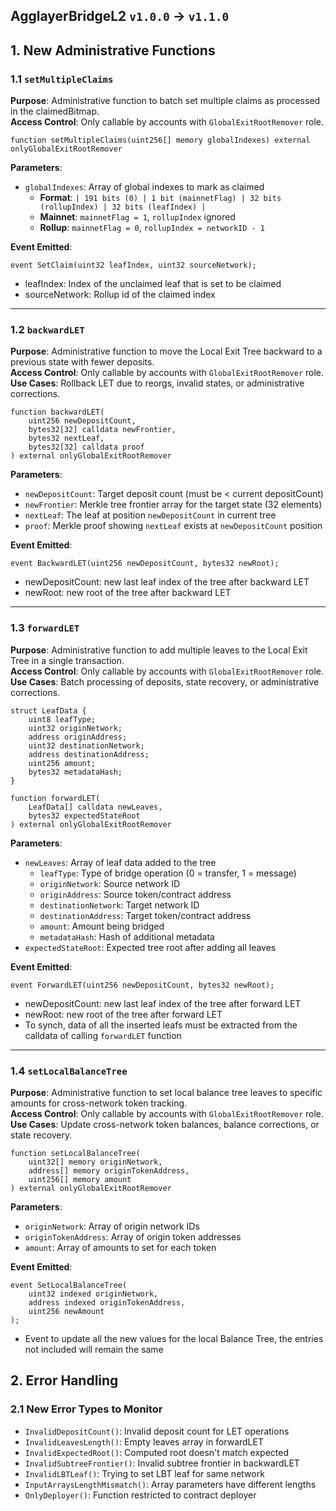
## AgglayerBridgeL2 `v1.0.0` → `v1.1.0`

## 1. New Administrative Functions

### 1.1 `setMultipleClaims`

**Purpose**: Administrative function to batch set multiple claims as processed in the claimedBitmap.  
**Access Control**: Only callable by accounts with `GlobalExitRootRemover` role.

```solidity
function setMultipleClaims(uint256[] memory globalIndexes) external onlyGlobalExitRootRemover
```

**Parameters**:

- `globalIndexes`: Array of global indexes to mark as claimed
    - **Format**: `| 191 bits (0) | 1 bit (mainnetFlag) | 32 bits (rollupIndex) | 32 bits (leafIndex) |`
    - **Mainnet**: `mainnetFlag = 1`, `rollupIndex` ignored
    - **Rollup**: `mainnetFlag = 0`, `rollupIndex = networkID - 1`

**Event Emitted**:

```solidity
event SetClaim(uint32 leafIndex, uint32 sourceNetwork);
```

- leafIndex: Index of the unclaimed leaf that is set to be claimed
- sourceNetwork: Rollup id of the claimed index

---

### 1.2 `backwardLET`

**Purpose**: Administrative function to move the Local Exit Tree backward to a previous state with fewer deposits.  
**Access Control**: Only callable by accounts with `GlobalExitRootRemover` role.  
**Use Cases**: Rollback LET due to reorgs, invalid states, or administrative corrections.

```solidity
function backwardLET(
    uint256 newDepositCount,
    bytes32[32] calldata newFrontier,
    bytes32 nextLeaf,
    bytes32[32] calldata proof
) external onlyGlobalExitRootRemover
```

**Parameters**:

- `newDepositCount`: Target deposit count (must be < current depositCount)
- `newFrontier`: Merkle tree frontier array for the target state (32 elements)
- `nextLeaf`: The leaf at position `newDepositCount` in current tree
- `proof`: Merkle proof showing `nextLeaf` exists at `newDepositCount` position

**Event Emitted**:

```solidity
event BackwardLET(uint256 newDepositCount, bytes32 newRoot);
```

- newDepositCount: new last leaf index of the tree after backward LET
- newRoot: new root of the tree after backward LET

---

### 1.3 `forwardLET`

**Purpose**: Administrative function to add multiple leaves to the Local Exit Tree in a single transaction.  
**Access Control**: Only callable by accounts with `GlobalExitRootRemover` role.  
**Use Cases**: Batch processing of deposits, state recovery, or administrative corrections.

```solidity
struct LeafData {
    uint8 leafType;
    uint32 originNetwork;
    address originAddress;
    uint32 destinationNetwork;
    address destinationAddress;
    uint256 amount;
    bytes32 metadataHash;
}

function forwardLET(
    LeafData[] calldata newLeaves,
    bytes32 expectedStateRoot
) external onlyGlobalExitRootRemover
```

**Parameters**:

- `newLeaves`: Array of leaf data added to the tree
    - `leafType`: Type of bridge operation (0 = transfer, 1 = message)
    - `originNetwork`: Source network ID
    - `originAddress`: Source token/contract address
    - `destinationNetwork`: Target network ID
    - `destinationAddress`: Target token/contract address
    - `amount`: Amount being bridged
    - `metadataHash`: Hash of additional metadata
- `expectedStateRoot`: Expected tree root after adding all leaves

**Event Emitted**:

```solidity
event ForwardLET(uint256 newDepositCount, bytes32 newRoot);
```

- newDepositCount: new last leaf index of the tree after forward LET
- newRoot: new root of the tree after forward LET
- To synch, data of all the inserted leafs must be extracted from the calldata of calling `forwardLET` function

---

### 1.4 `setLocalBalanceTree`

**Purpose**: Administrative function to set local balance tree leaves to specific amounts for cross-network token tracking.  
**Access Control**: Only callable by accounts with `GlobalExitRootRemover` role.  
**Use Cases**: Update cross-network token balances, balance corrections, or state recovery.

```solidity
function setLocalBalanceTree(
    uint32[] memory originNetwork,
    address[] memory originTokenAddress,
    uint256[] memory amount
) external onlyGlobalExitRootRemover
```

**Parameters**:

- `originNetwork`: Array of origin network IDs
- `originTokenAddress`: Array of origin token addresses
- `amount`: Array of amounts to set for each token

**Event Emitted**:

```solidity
event SetLocalBalanceTree(
    uint32 indexed originNetwork,
    address indexed originTokenAddress,
    uint256 newAmount
);
```

- Event to update all the new values for the local Balance Tree, the entries not included will remain the same

## 2. Error Handling

### 2.1 New Error Types to Monitor

- `InvalidDepositCount()`: Invalid deposit count for LET operations
- `InvalidLeavesLength()`: Empty leaves array in forwardLET
- `InvalidExpectedRoot()`: Computed root doesn't match expected
- `InvalidSubtreeFrontier()`: Invalid subtree frontier in backwardLET
- `InvalidLBTLeaf()`: Trying to set LBT leaf for same network
- `InputArraysLengthMismatch()`: Array parameters have different lengths
- `OnlyDeployer()`: Function restricted to contract deployer